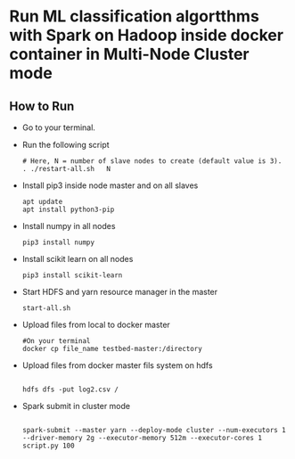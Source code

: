 # Run ML classification algortthms with Spark on Hadoop inside docker container in Multi-Node Cluster mode

## How to Run
- Go to your terminal.
- Run the following script
	```
	# Here, N = number of slave nodes to create (default value is 3).
	. ./restart-all.sh   N

	```
- Install pip3 inside node master and on all slaves 

	```
	apt update
	apt install python3-pip
	
	```
- Install numpy in all nodes

	```
	pip3 install numpy

	```
- Install scikit learn on all nodes

	```
	pip3 install scikit-learn

	```

- Start HDFS and yarn resource manager in the master

	```
	start-all.sh

	```

- Upload files from local to docker master

	```
	#On your terminal
	docker cp file_name testbed-master:/directory

	```

- Upload files from docker master fils system on hdfs

	```
	
	hdfs dfs -put log2.csv /

	```

- Spark submit in cluster mode

	```
	
	spark-submit --master yarn --deploy-mode cluster --num-executors 1 --driver-memory 2g --executor-memory 512m --executor-cores 1 script.py 100

	```









